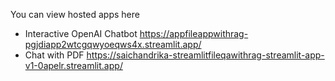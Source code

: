 You can view hosted apps here 

- Interactive OpenAI Chatbot https://appfileappwithrag-pgjdiapp2wtcgqwyoeqws4x.streamlit.app/
- Chat with PDF https://saichandrika-streamlitfileqawithrag-streamlit-app-v1-0apelr.streamlit.app/
